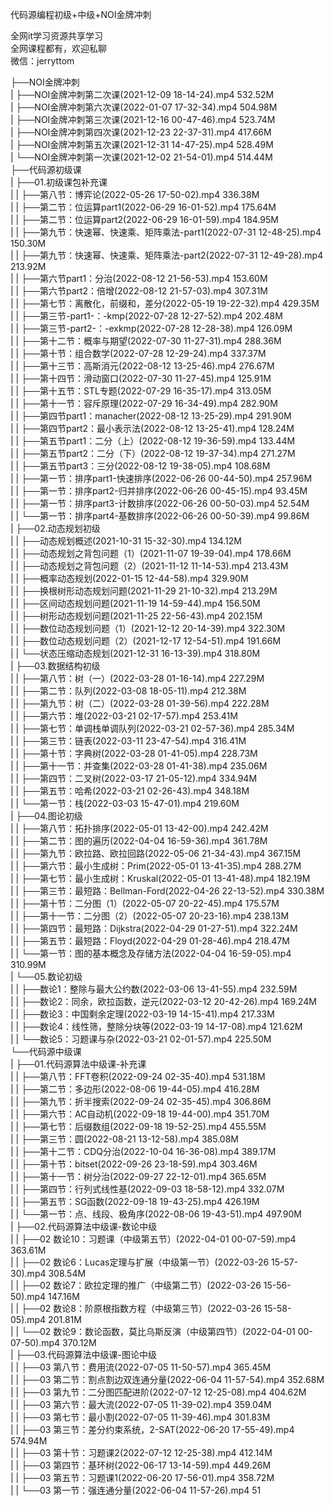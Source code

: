 代码源编程初级+中级+NOI金牌冲刺

全网it学习资源共享学习<br>全网课程都有，欢迎私聊<br>微信：jerryttom<br>

├──NOI金牌冲刺<br> | ├──NOI金牌冲刺第二次课(2021-12-09 18-14-24).mp4 532.52M<br> | ├──NOI金牌冲刺第六次课(2022-01-07 17-32-34).mp4 504.98M<br> | ├──NOI金牌冲刺第三次课(2021-12-16 00-47-46).mp4 523.74M<br> | ├──NOI金牌冲刺第四次课(2021-12-23 22-37-31).mp4 417.66M<br> | ├──NOI金牌冲刺第五次课(2021-12-31 14-47-25).mp4 528.49M<br> | └──NOI金牌冲刺第一次课(2021-12-02 21-54-01).mp4 514.44M<br> ├──代码源初级课<br> | ├──01.初级课包补充课<br> | | ├──第八节：博弈论(2022-05-26 17-50-02).mp4 336.38M<br> | | ├──第二节：位运算part1(2022-06-29 16-01-52).mp4 175.64M<br> | | ├──第二节：位运算part2(2022-06-29 16-01-59).mp4 184.95M<br> | | ├──第九节：快速幂、快速乘、矩阵乘法-part1(2022-07-31 12-48-25).mp4 150.30M<br> | | ├──第九节：快速幂、快速乘、矩阵乘法-part2(2022-07-31 12-49-28).mp4 213.92M<br> | | ├──第六节part1：分治(2022-08-12 21-56-53).mp4 153.60M<br> | | ├──第六节part2：倍增(2022-08-12 21-57-03).mp4 307.31M<br> | | ├──第七节：离散化，前缀和，差分(2022-05-19 19-22-32).mp4 429.35M<br> | | ├──第三节-part1-：-kmp(2022-07-28 12-27-52).mp4 202.48M<br> | | ├──第三节-part2-：-exkmp(2022-07-28 12-28-38).mp4 126.09M<br> | | ├──第十二节：概率与期望(2022-07-30 11-27-31).mp4 288.36M<br> | | ├──第十节：组合数学(2022-07-28 12-29-24).mp4 337.37M<br> | | ├──第十三节：高斯消元(2022-08-12 13-25-46).mp4 276.67M<br> | | ├──第十四节：滑动窗口(2022-07-30 11-27-45).mp4 125.91M<br> | | ├──第十五节：STL专题(2022-07-29 16-35-17).mp4 313.05M<br> | | ├──第十一节：容斥原理(2022-07-29 16-34-49).mp4 282.90M<br> | | ├──第四节part1：manacher(2022-08-12 13-25-29).mp4 291.90M<br> | | ├──第四节part2：最小表示法(2022-08-12 13-25-41).mp4 128.24M<br> | | ├──第五节part1：二分（上）(2022-08-12 19-36-59).mp4 133.44M<br> | | ├──第五节part2：二分（下）(2022-08-12 19-37-34).mp4 271.27M<br> | | ├──第五节part3：三分(2022-08-12 19-38-05).mp4 108.68M<br> | | ├──第一节：排序part1-快速排序(2022-06-26 00-44-50).mp4 257.96M<br> | | ├──第一节：排序part2-归并排序(2022-06-26 00-45-15).mp4 93.45M<br> | | ├──第一节：排序part3-计数排序(2022-06-26 00-50-03).mp4 52.54M<br> | | └──第一节：排序part4-基数排序(2022-06-26 00-50-39).mp4 99.86M<br> | ├──02.动态规划初级<br> | | ├──动态规划概述(2021-10-31 15-32-30).mp4 134.12M<br> | | ├──动态规划之背包问题（1）(2021-11-07 19-39-04).mp4 178.66M<br> | | ├──动态规划之背包问题（2）(2021-11-12 11-14-53).mp4 213.43M<br> | | ├──概率动态规划(2022-01-15 12-44-58).mp4 329.90M<br> | | ├──换根树形动态规划问题(2021-11-29 21-10-32).mp4 213.29M<br> | | ├──区间动态规划问题(2021-11-19 14-59-44).mp4 156.50M<br> | | ├──树形动态规划问题(2021-11-25 22-56-43).mp4 202.15M<br> | | ├──数位动态规划问题（1）(2021-12-12 20-14-39).mp4 322.30M<br> | | ├──数位动态规划问题（2）(2021-12-17 12-54-51).mp4 191.66M<br> | | └──状态压缩动态规划(2021-12-31 16-13-39).mp4 318.80M<br> | ├──03.数据结构初级<br> | | ├──第八节：树（一）(2022-03-28 01-16-14).mp4 227.29M<br> | | ├──第二节：队列(2022-03-08 18-05-11).mp4 212.38M<br> | | ├──第九节：树（二）(2022-03-28 01-39-56).mp4 222.28M<br> | | ├──第六节：堆(2022-03-21 02-17-57).mp4 253.41M<br> | | ├──第七节：单调栈单调队列(2022-03-21 02-57-36).mp4 285.34M<br> | | ├──第三节：链表(2022-03-11 23-47-54).mp4 316.41M<br> | | ├──第十节：字典树(2022-03-28 01-41-05).mp4 228.73M<br> | | ├──第十一节：并查集(2022-03-28 01-41-38).mp4 235.06M<br> | | ├──第四节：二叉树(2022-03-17 21-05-12).mp4 334.94M<br> | | ├──第五节：哈希(2022-03-21 02-26-43).mp4 348.18M<br> | | └──第一节：栈(2022-03-03 15-47-01).mp4 219.60M<br> | ├──04.图论初级<br> | | ├──第八节：拓扑排序(2022-05-01 13-42-00).mp4 242.42M<br> | | ├──第二节：图的遍历(2022-04-04 16-59-36).mp4 361.78M<br> | | ├──第九节：欧拉路、欧拉回路(2022-05-06 21-34-43).mp4 367.15M<br> | | ├──第六节：最小生成树：Prim(2022-05-01 13-41-35).mp4 288.27M<br> | | ├──第七节：最小生成树：Kruskal(2022-05-01 13-41-48).mp4 182.19M<br> | | ├──第三节：最短路：Bellman-Ford(2022-04-26 22-13-52).mp4 330.38M<br> | | ├──第十节：二分图（1）(2022-05-07 20-22-45).mp4 175.57M<br> | | ├──第十一节：二分图（2）(2022-05-07 20-23-16).mp4 238.13M<br> | | ├──第四节：最短路：Dijkstra(2022-04-29 01-27-51).mp4 322.24M<br> | | ├──第五节：最短路：Floyd(2022-04-29 01-28-46).mp4 218.47M<br> | | └──第一节：图的基本概念及存储方法(2022-04-04 16-59-05).mp4 310.99M<br> | └──05.数论初级<br> | | ├──数论1：整除与最大公约数(2022-03-06 13-41-55).mp4 232.59M<br> | | ├──数论2：同余，欧拉函数，逆元(2022-03-12 20-42-26).mp4 169.24M<br> | | ├──数论3：中国剩余定理(2022-03-19 14-15-41).mp4 217.33M<br> | | ├──数论4：线性筛，整除分块等(2022-03-19 14-17-08).mp4 121.62M<br> | | └──数论5：习题课与杂(2022-03-21 02-01-57).mp4 225.50M<br> └──代码源中级课<br> | ├──01.代码源算法中级课-补充课<br> | | ├──第八节：FFT卷积(2022-09-24 02-35-40).mp4 531.18M<br> | | ├──第二节：多边形(2022-08-06 19-44-05).mp4 416.28M<br> | | ├──第九节：折半搜索(2022-09-24 02-35-45).mp4 306.86M<br> | | ├──第六节：AC自动机(2022-09-18 19-44-00).mp4 351.70M<br> | | ├──第七节：后缀数组(2022-09-18 19-52-25).mp4 455.55M<br> | | ├──第三节：圆(2022-08-21 13-12-58).mp4 385.08M<br> | | ├──第十二节：CDQ分治(2022-10-04 16-36-08).mp4 389.17M<br> | | ├──第十节：bitset(2022-09-26 23-18-59).mp4 303.46M<br> | | ├──第十一节：树分治(2022-09-27 22-12-01).mp4 365.65M<br> | | ├──第四节：行列式线性基(2022-09-03 18-58-12).mp4 332.07M<br> | | ├──第五节：SG函数(2022-09-18 19-43-25).mp4 426.19M<br> | | └──第一节：点、线段、极角序(2022-08-06 19-43-51).mp4 497.90M<br> | ├──02.代码源算法中级课-数论中级<br> | | ├──02 数论10：习题课（中级第五节）(2022-04-01 00-07-59).mp4 363.61M<br> | | ├──02 数论6：Lucas定理与扩展（中级第一节）(2022-03-26 15-57-30).mp4 308.54M<br> | | ├──02 数论7：欧拉定理的推广（中级第二节）(2022-03-26 15-56-50).mp4 147.16M<br> | | ├──02 数论8：阶原根指数方程（中级第三节）(2022-03-26 15-58-05).mp4 201.81M<br> | | └──02 数论9：数论函数，莫比乌斯反演（中级第四节）(2022-04-01 00-07-50).mp4 370.12M<br> | ├──03.代码源算法中级课-图论中级<br> | | ├──03 第八节：费用流(2022-07-05 11-50-57).mp4 365.45M<br> | | ├──03 第二节：割点割边双连通分量(2022-06-04 11-57-54).mp4 352.68M<br> | | ├──03 第九节：二分图匹配进阶(2022-07-12 12-25-08).mp4 404.62M<br> | | ├──03 第六节：最大流(2022-07-05 11-39-02).mp4 359.04M<br> | | ├──03 第七节：最小割(2022-07-05 11-39-46).mp4 301.83M<br> | | ├──03 第三节：差分约束系统，2-SAT(2022-06-20 17-55-49).mp4 574.94M<br> | | ├──03 第十节：习题课2(2022-07-12 12-25-38).mp4 412.14M<br> | | ├──03 第四节：基环树(2022-06-17 13-14-59).mp4 449.26M<br> | | ├──03 第五节：习题课1(2022-06-20 17-56-01).mp4 358.72M<br> | | └──03 第一节：强连通分量(2022-06-04 11-57-26).mp4 51